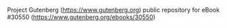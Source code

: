 Project Gutenberg (https://www.gutenberg.org) public repository for eBook #30550 (https://www.gutenberg.org/ebooks/30550)
